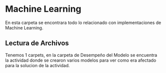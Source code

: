 # Machine Learning
En esta carpeta se encontrara todo lo relacionado con implementaciones de Machine Learning.

## Lectura de Archivos
Tenemos 1 carpets, en la carpeta de Desempeño del Modelo se encuentra la actividad donde se crearon varios modelos para ver como era afectado para la solucion de la actividad.
